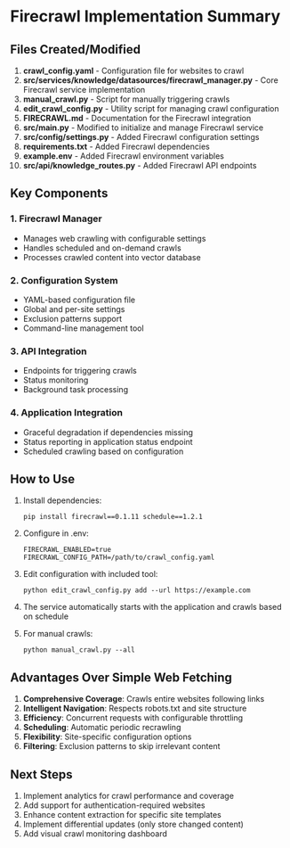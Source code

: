 # Firecrawl Implementation Summary

## Files Created/Modified

1. **crawl_config.yaml** - Configuration file for websites to crawl
2. **src/services/knowledge/datasources/firecrawl_manager.py** - Core Firecrawl service implementation
3. **manual_crawl.py** - Script for manually triggering crawls
4. **edit_crawl_config.py** - Utility script for managing crawl configuration
5. **FIRECRAWL.md** - Documentation for the Firecrawl integration
6. **src/main.py** - Modified to initialize and manage Firecrawl service
7. **src/config/settings.py** - Added Firecrawl configuration settings
8. **requirements.txt** - Added Firecrawl dependencies
9. **example.env** - Added Firecrawl environment variables
10. **src/api/knowledge_routes.py** - Added Firecrawl API endpoints

## Key Components

### 1. Firecrawl Manager
- Manages web crawling with configurable settings
- Handles scheduled and on-demand crawls
- Processes crawled content into vector database

### 2. Configuration System
- YAML-based configuration file
- Global and per-site settings
- Exclusion patterns support
- Command-line management tool

### 3. API Integration
- Endpoints for triggering crawls
- Status monitoring
- Background task processing

### 4. Application Integration
- Graceful degradation if dependencies missing
- Status reporting in application status endpoint
- Scheduled crawling based on configuration

## How to Use

1. Install dependencies:
   ```
   pip install firecrawl==0.1.11 schedule==1.2.1
   ```

2. Configure in .env:
   ```
   FIRECRAWL_ENABLED=true
   FIRECRAWL_CONFIG_PATH=/path/to/crawl_config.yaml
   ```

3. Edit configuration with included tool:
   ```
   python edit_crawl_config.py add --url https://example.com
   ```

4. The service automatically starts with the application and crawls based on schedule

5. For manual crawls:
   ```
   python manual_crawl.py --all
   ```

## Advantages Over Simple Web Fetching

1. **Comprehensive Coverage**: Crawls entire websites following links
2. **Intelligent Navigation**: Respects robots.txt and site structure
3. **Efficiency**: Concurrent requests with configurable throttling
4. **Scheduling**: Automatic periodic recrawling
5. **Flexibility**: Site-specific configuration options
6. **Filtering**: Exclusion patterns to skip irrelevant content

## Next Steps

1. Implement analytics for crawl performance and coverage
2. Add support for authentication-required websites
3. Enhance content extraction for specific site templates
4. Implement differential updates (only store changed content)
5. Add visual crawl monitoring dashboard